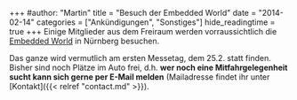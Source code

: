+++
#author: "Martin"
title = "Besuch der Embedded World"
date = "2014-02-14"
categories = ["Ankündigungen", "Sonstiges"]
hide_readingtime = true
+++
Einige Mitglieder aus dem Freiraum werden vorraussichtlich die [Embedded World](http://www.embedded-world.de/) in Nürnberg besuchen.

Das ganze wird vermutlich am ersten Messetag, dem 25.2. statt finden. Bisher sind noch Plätze im Auto frei, d.h. **wer noch eine Mitfahrgelegenheit sucht kann sich gerne per E-Mail melden** (Mailadresse findet ihr unter [Kontakt]({{< relref "contact.md" >}}).
